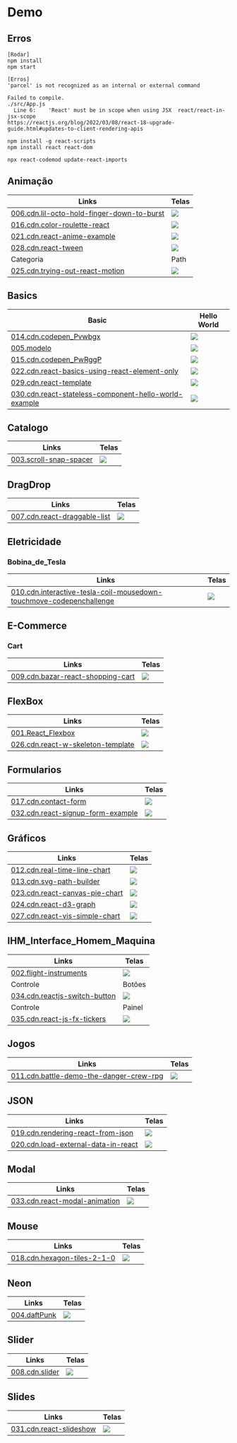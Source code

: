 # Demo

## Erros

```CMD
[Rodar]
npm install
npm start

[Erros]
'parcel' is not recognized as an internal or external command

Failed to compile.
./src/App.js
  Line 6:    'React' must be in scope when using JSX  react/react-in-jsx-scope
https://reactjs.org/blog/2022/03/08/react-18-upgrade-guide.html#updates-to-client-rendering-apis

npm install -g react-scripts
npm install react react-dom

npx react-codemod update-react-imports

```

## Animação

|Links        |Telas        |
|---          |---          |
| [006.cdn.lil-octo-hold-finger-down-to-burst](https://github.com/renatomportugal/05.react/tree/main/006.cdn.lil-octo-hold-finger-down-to-burst/) |<img src="images/006.cdn.lil-octo-hold-finger-down-to-burst.jpg"/> |
| [016.cdn.color-roulette-react](https://github.com/renatomportugal/05.react/tree/main/016.cdn.color-roulette-react/) |<img src="images/016.cdn.color-roulette-react.jpg"/> |
| [021.cdn.react-anime-example](https://github.com/renatomportugal/05.react/tree/main/021.cdn.react-anime-example/) |<img src="images/021.cdn.react-anime-example.jpg"/> |
| [028.cdn.react-tween](https://github.com/renatomportugal/05.react/tree/main/028.cdn.react-tween/) |<img src="images/028.cdn.react-tween.jpg"/> |
|Categoria    |Path         |
| [025.cdn.trying-out-react-motion](https://github.com/renatomportugal/05.react/tree/main/025.cdn.trying-out-react-motion/) |<img src="images/025.cdn.trying-out-react-motion.jpg"/> |

## Basics

|Basic        |Hello World        |
|---          |---          |
| [014.cdn.codepen_Pvwbgx](https://github.com/renatomportugal/05.react/tree/main/014.cdn.codepen_Pvwbgx) |<img src="images/014.cdn.codepen_Pvwbgx.jpg"/> |
| [005.modelo](https://github.com/renatomportugal/05.react/tree/main/005.modelo/) |<img src="images/005.modelo.jpg"/> |
| [015.cdn.codepen_PwRggP](https://github.com/renatomportugal/05.react/tree/main/015.cdn.codepen_PwRggP/) |<img src="images/015.cdn.codepen_PwRggP.jpg"/> |
| [022.cdn.react-basics-using-react-element-only](https://github.com/renatomportugal/05.react/tree/main/022.cdn.react-basics-using-react-element-only/) |<img src="images/022.cdn.react-basics-using-react-element-only.jpg"/> |
| [029.cdn.react-template](https://github.com/renatomportugal/05.react/tree/main/029.cdn.react-template/) |<img src="images/029.cdn.react-template.jpg"/> |
| [030.cdn.react-stateless-component-hello-world-example](https://github.com/renatomportugal/05.react/tree/main/030.cdn.react-stateless-component-hello-world-example/) |<img src="images/030.cdn.react-stateless-component-hello-world-example.jpg"/> |


## Catalogo

|Links        |Telas        |
|---          |---          |
| [003.scroll-snap-spacer](https://github.com/renatomportugal/05.react/tree/main/003.scroll-snap-spacer/) |<img src="images/003.scroll-snap-spacer.jpg"/> |

## DragDrop

|Links        |Telas        |
|---          |---          |
| [007.cdn.react-draggable-list](https://github.com/renatomportugal/05.react/tree/main/007.cdn.react-draggable-list) |<img src="images/007.cdn.react-draggable-list.jpg"/> |

## Eletricidade

### Bobina_de_Tesla

|Links        |Telas        |
|---          |---          |
| [010.cdn.interactive-tesla-coil-mousedown-touchmove-codepenchallenge](https://github.com/renatomportugal/05.react/tree/main/010.cdn.interactive-tesla-coil-mousedown-touchmove-codepenchallenge) |<img src="images/010.cdn.interactive-tesla-coil-mousedown-touchmove-codepenchallenge.jpg"/> |

## E-Commerce

### Cart

|Links        |Telas        |
|---          |---          |
| [009.cdn.bazar-react-shopping-cart](https://github.com/renatomportugal/05.react/tree/main/009.cdn.bazar-react-shopping-cart) |<img src="images/009.cdn.bazar-react-shopping-cart.jpg"/> |

## FlexBox

|Links        |Telas        |
|---          |---          |
| [001.React_Flexbox](https://github.com/renatomportugal/05.react/tree/main/001.React_Flexbox) |<img src="images/001.React_Flexbox.jpg"/> |
| [026.cdn.react-w-skeleton-template](https://github.com/renatomportugal/05.react/tree/main/026.cdn.react-w-skeleton-template) |<img src="images/026.cdn.react-w-skeleton-template.jpg"/> |

## Formularios

|Links        |Telas        |
|---          |---          |
| [017.cdn.contact-form](https://github.com/renatomportugal/05.react/tree/main/017.cdn.contact-form/) |<img src="images/017.cdn.contact-form.jpg"/> |
| [032.cdn.react-signup-form-example](https://github.com/renatomportugal/05.react/tree/main/032.cdn.react-signup-form-example/) |<img src="images/032.cdn.react-signup-form-example.jpg"/> |

## Gráficos

|Links        |Telas        |
|---          |---          |
| [012.cdn.real-time-line-chart](https://github.com/renatomportugal/05.react/tree/main/012.cdn.real-time-line-chart) |<img src="images/012.cdn.real-time-line-chart.jpg"/> |
| [013.cdn.svg-path-builder](https://github.com/renatomportugal/05.react/tree/main/013.cdn.svg-path-builder) |<img src="images/013.cdn.svg-path-builder.jpg"/> |
| [023.cdn.react-canvas-pie-chart](https://github.com/renatomportugal/05.react/tree/main/023.cdn.react-canvas-pie-chart) |<img src="images/023.cdn.react-canvas-pie-chart.jpg"/> |
| [024.cdn.react-d3-graph](https://github.com/renatomportugal/05.react/tree/main/024.cdn.react-d3-graph) |<img src="images/024.cdn.react-d3-graph.jpg"/> |
| [027.cdn.react-vis-simple-chart](https://github.com/renatomportugal/05.react/tree/main/027.cdn.react-vis-simple-chart) |<img src="images/027.cdn.react-vis-simple-chart.jpg"/> |

## IHM_Interface_Homem_Maquina

|Links        |Telas        |
|---          |---          |
| [002.flight-instruments](https://github.com/renatomportugal/05.react/tree/main/002.flight-instruments/) |<img src="images/002.flight-instruments.jpg"/> |
|Controle     |Botões       |
| [034.cdn.reactjs-switch-button](https://github.com/renatomportugal/05.react/tree/main/034.cdn.reactjs-switch-button/) |<img src="images/034.cdn.reactjs-switch-button.jpg"/> |
|Controle     |Painel       |
| [035.cdn.react-js-fx-tickers](https://github.com/renatomportugal/05.react/tree/main/035.cdn.react-js-fx-tickers/) |<img src="images/035.cdn.react-js-fx-tickers.jpg"/> |

## Jogos

|Links        |Telas        |
|---          |---          |
| [011.cdn.battle-demo-the-danger-crew-rpg](https://github.com/renatomportugal/05.react/tree/main/011.cdn.battle-demo-the-danger-crew-rpg) |<img src="images/011.cdn.battle-demo-the-danger-crew-rpg.jpg"/> |

## JSON

|Links        |Telas        |
|---          |---          |
| [019.cdn.rendering-react-from-json](https://github.com/renatomportugal/05.react/tree/main/019.cdn.rendering-react-from-json) |<img src="images/019.cdn.rendering-react-from-json.jpg"/> |
| [020.cdn.load-external-data-in-react](https://github.com/renatomportugal/05.react/tree/main/020.cdn.load-external-data-in-react) |<img src="images/020.cdn.load-external-data-in-react.jpg"/> |

## Modal

|Links        |Telas        |
|---          |---          |
| [033.cdn.react-modal-animation](https://github.com/renatomportugal/05.react/tree/main/033.cdn.react-modal-animation/) |<img src="images/033.cdn.react-modal-animation.jpg"/> |

## Mouse

|Links        |Telas        |
|---          |---          |
| [018.cdn.hexagon-tiles-2-1-0](https://github.com/renatomportugal/05.react/tree/main/018.cdn.hexagon-tiles-2-1-0/) |<img src="images/018.cdn.hexagon-tiles-2-1-0.jpg"/> |

## Neon

|Links        |Telas        |
|---          |---          |
| [004.daftPunk](https://github.com/renatomportugal/05.react/tree/main/004.daftPunk/) |<img src="images/004.daftPunk.jpg"/> |

## Slider

|Links        |Telas        |
|---          |---          |
| [008.cdn.slider](https://github.com/renatomportugal/05.react/tree/main/008.cdn.slider) |<img src="images/008.cdn.slider.jpg"/> |

## Slides

|Links        |Telas        |
|---          |---          |
| [031.cdn.react-slideshow](https://github.com/renatomportugal/05.react/tree/main/031.cdn.react-slideshow) |<img src="images/031.cdn.react-slideshow.jpg"/> |
